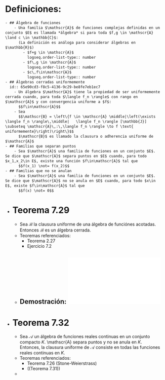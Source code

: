 # Definiciones:
	- ## Álgebra de funciones
		- Una familia $\mathscr{A}$ de funciones complejas definidas en un conjunto $E$ es llamada *álgebra* si para toda $f,g \in \mathscr{A} \land c \in \mathbb{C}$:
		  (La definición es análoga para considerar álgebras en $\mathbb{R}$)
			- $f+g \in \mathscr{A}$
			  logseq.order-list-type:: number
			- $f\,g \in \mathscr{A}$
			  logseq.order-list-type:: number
			- $c\,f\in\mathscr{A}$
			  logseq.order-list-type:: number
	- ## Álgebras cerradas uniformemente
	  id:: 65e90cd3-f8c5-4136-9c29-be8fe7eb1ec7
		- Un álgebra $\mathscr{A}$ tiene la propiedad de ser uniformemente cerrada cuando, para toda $\langle f_n \rangle$ con rango en $\mathscr{A}$ y con convergencia uniforme a $f$:
		  $$f\in\mathscr{A}$$
		- Sea
		  $$\mathscr{B} = \left\{f \in \mathscr{A} \middle|\left(\exists \langle f_n \rangle\,\middle|   \langle f_n \rangle [\mathbb{J}] \subseteq \mathscr{A}\,:\,\langle f_n \rangle \to f \text{ uniformemente}\right)\right\}$$
		  $\mathscr{B}$ es llamado la clausura o adherencia uniforme de $\mathscr{A}$
	- ## Familias que separan puntos
		- Sea $\mathscr{A}$ una familia de funciones en un conjunto $E$. Se dice que $\mathscr{A}$ separa puntos en $E$ cuando, para todo $x_1,x_2\in E$, existe una función $f\in\mathscr{A}$ tal que
		  $$f(x_1) \not= f(x_2)$$
	- ## Familias que no se anulan
		- Sea $\mathscr{A}$ una familia de funciones en un conjunto $E$. Se dice que $\mathscr{A}$ no se anula en $E$ cuando, para todo $x\in E$, existe $f\in\mathscr{A}$ tal que
		  $$f(x) \not= 0$$
- # Teorema 7.29
	- Sea $\mathscr{B}$ la clausura uniforme de una álgebra de funciónes acotadas. Entonces $\mathscr{B}$ es un álgebra cerrada.
	- Teoremas referenciados:
		- Teorema 2.27
		- Ejercicio 7.2
	- ## Demostración: ![Demo7.29.pdf](../assets/AssetsPDF_1709784034127_0.pdf)
- # Teorema 7.32
	- Sea $\mathscr{A}$ un álgebra de funciones reales continuas en un conjunto compacto $K$. \mathscr{A} separa puntos y no se anula en $K$. Entonces, la clausura uniforme de $\mathscr{A}$ consiste en todas las funciones reales continuas en $K$.
	- Teoremas referenciados:
		- Teorema 7.26 (Stone-Weierstrass)
		- ((Teorema 7.31))
	-